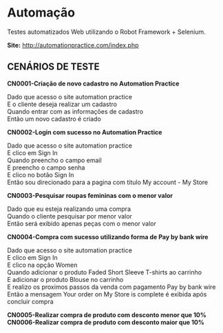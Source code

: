 # Automação

Testes automatizados Web utilizando o Robot Framework + Selenium.

**Site:** http://automationpractice.com/index.php

## CENÁRIOS DE TESTE

**CN0001-Criação de novo cadastro no Automation Practice**

<p>Dado que acesso o site automation practice <br />
E o cliente deseja realizar um cadastro<br />
Quando entrar com as informações de cadastro<br />
Então um novo cadastro é criado<br />

**CN0002-Login com sucesso no Automation Practice**

<p>Dado que acesso o site automation practice <br />
E clico em Sign In<br />
Quando preencho o campo email<br />
E preencho o campo senha<br />
E clico no botão Sign In<br />
Então sou direcionado para a pagina com titulo My account - My Store<br />

**CN0003-Pesquisar roupas femininas com o menor valor**

<p>Dado que eu esteja realizando uma compra<br />
Quando o cliente pesquisar por menor valor<br />
Então será exibido apenas peças com o menor valor<br />

**CN0004-Compra com sucesso utilizando forma de Pay by bank wire**
<p>Dado que acesso o site automation practice <br />
E clico em Sign In<br />
E clico na opção Women<br />
Quando adicionar o produto Faded Short Sleeve T-shirts ao carrinho<br />
E adicionar o produto Blouse no carrinho<br />
E realizo os proximos passos da venda com pagamento Pay by bank wire<br />
Então a mensagem Your order on My Store is complete é exibida após concluir compra<br />

**CN0005-Realizar compra de produto com desconto menor que 10%**<br />
**CN0006-Realizar compra de produto com desconto maior que 10%**
